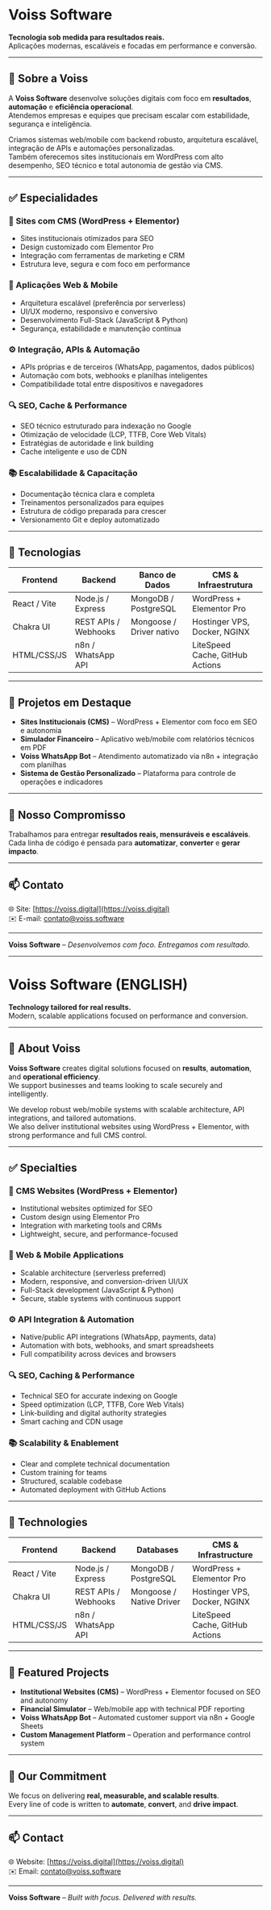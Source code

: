 # Voiss Software

**Tecnologia sob medida para resultados reais.**  
Aplicações modernas, escaláveis e focadas em performance e conversão.

---

## 🧠 Sobre a Voiss

A **Voiss Software** desenvolve soluções digitais com foco em **resultados**, **automação** e **eficiência operacional**.  
Atendemos empresas e equipes que precisam escalar com estabilidade, segurança e inteligência.

Criamos sistemas web/mobile com backend robusto, arquitetura escalável, integração de APIs e automações personalizadas.  
Também oferecemos sites institucionais em WordPress com alto desempenho, SEO técnico e total autonomia de gestão via CMS.

---

## ✅ Especialidades

### 🧰 Sites com CMS (WordPress + Elementor)
- Sites institucionais otimizados para SEO  
- Design customizado com Elementor Pro  
- Integração com ferramentas de marketing e CRM  
- Estrutura leve, segura e com foco em performance  

### 🚀 Aplicações Web & Mobile
- Arquitetura escalável (preferência por serverless)  
- UI/UX moderno, responsivo e conversivo  
- Desenvolvimento Full-Stack (JavaScript & Python)  
- Segurança, estabilidade e manutenção contínua  

### ⚙️ Integração, APIs & Automação
- APIs próprias e de terceiros (WhatsApp, pagamentos, dados públicos)  
- Automação com bots, webhooks e planilhas inteligentes  
- Compatibilidade total entre dispositivos e navegadores  

### 🔍 SEO, Cache & Performance
- SEO técnico estruturado para indexação no Google  
- Otimização de velocidade (LCP, TTFB, Core Web Vitals)  
- Estratégias de autoridade e link building  
- Cache inteligente e uso de CDN  

### 📚 Escalabilidade & Capacitação
- Documentação técnica clara e completa  
- Treinamentos personalizados para equipes  
- Estrutura de código preparada para crescer  
- Versionamento Git e deploy automatizado  

---

## 🧪 Tecnologias

| Frontend        | Backend            | Banco de Dados        | CMS & Infraestrutura         |
|-----------------|--------------------|------------------------|-------------------------------|
| React / Vite    | Node.js / Express  | MongoDB / PostgreSQL   | WordPress + Elementor Pro     |
| Chakra UI       | REST APIs / Webhooks| Mongoose / Driver nativo| Hostinger VPS, Docker, NGINX  |
| HTML/CSS/JS     | n8n / WhatsApp API |                        | LiteSpeed Cache, GitHub Actions |

---

## 📂 Projetos em Destaque

- **Sites Institucionais (CMS)** – WordPress + Elementor com foco em SEO e autonomia  
- **Simulador Financeiro** – Aplicativo web/mobile com relatórios técnicos em PDF  
- **Voiss WhatsApp Bot** – Atendimento automatizado via n8n + integração com planilhas  
- **Sistema de Gestão Personalizado** – Plataforma para controle de operações e indicadores

---

## 🤝 Nosso Compromisso

Trabalhamos para entregar **resultados reais, mensuráveis e escaláveis**.  
Cada linha de código é pensada para **automatizar**, **converter** e **gerar impacto**.

---

## 📫 Contato

🌐 Site: [https://voiss.digital](https://voiss.digital)  
✉️ E-mail: contato@voiss.software

---

**Voiss Software** – *Desenvolvemos com foco. Entregamos com resultado.*

---

# Voiss Software (ENGLISH)

**Technology tailored for real results.**  
Modern, scalable applications focused on performance and conversion.

---

## 🧠 About Voiss

**Voiss Software** creates digital solutions focused on **results**, **automation**, and **operational efficiency**.  
We support businesses and teams looking to scale securely and intelligently.

We develop robust web/mobile systems with scalable architecture, API integrations, and tailored automations.  
We also deliver institutional websites using WordPress + Elementor, with strong performance and full CMS control.

---

## ✅ Specialties

### 🧰 CMS Websites (WordPress + Elementor)
- Institutional websites optimized for SEO  
- Custom design using Elementor Pro  
- Integration with marketing tools and CRMs  
- Lightweight, secure, and performance-focused  

### 🚀 Web & Mobile Applications
- Scalable architecture (serverless preferred)  
- Modern, responsive, and conversion-driven UI/UX  
- Full-Stack development (JavaScript & Python)  
- Secure, stable systems with continuous support  

### ⚙️ API Integration & Automation
- Native/public API integrations (WhatsApp, payments, data)  
- Automation with bots, webhooks, and smart spreadsheets  
- Full compatibility across devices and browsers  

### 🔍 SEO, Caching & Performance
- Technical SEO for accurate indexing on Google  
- Speed optimization (LCP, TTFB, Core Web Vitals)  
- Link-building and digital authority strategies  
- Smart caching and CDN usage  

### 📚 Scalability & Enablement
- Clear and complete technical documentation  
- Custom training for teams  
- Structured, scalable codebase  
- Automated deployment with GitHub Actions  

---

## 🧪 Technologies

| Frontend        | Backend            | Databases             | CMS & Infrastructure           |
|-----------------|--------------------|------------------------|---------------------------------|
| React / Vite    | Node.js / Express  | MongoDB / PostgreSQL   | WordPress + Elementor Pro       |
| Chakra UI       | REST APIs / Webhooks| Mongoose / Native Driver| Hostinger VPS, Docker, NGINX    |
| HTML/CSS/JS     | n8n / WhatsApp API |                        | LiteSpeed Cache, GitHub Actions |

---

## 📂 Featured Projects

- **Institutional Websites (CMS)** – WordPress + Elementor focused on SEO and autonomy  
- **Financial Simulator** – Web/mobile app with technical PDF reporting  
- **Voiss WhatsApp Bot** – Automated customer support via n8n + Google Sheets  
- **Custom Management Platform** – Operation and performance control system

---

## 🤝 Our Commitment

We focus on delivering **real, measurable, and scalable results**.  
Every line of code is written to **automate**, **convert**, and **drive impact**.

---

## 📫 Contact

🌐 Website: [https://voiss.digital](https://voiss.digital)  
✉️ Email: contato@voiss.software

---

**Voiss Software** – *Built with focus. Delivered with results.*
